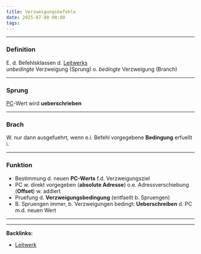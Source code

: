 ```yaml
---
title: Verzweigungsbefehle
date: 2025-07-08 00:00
tags: 
---
```


----

### Definition
E. d. Befehlsklassen d. [Leitwerks](leitwerk)\
*unbedingte* Verzweigung (Sprung) o. *bedingte* Verzweigung (Branch)

---
### Sprung 
[PC](befehlzaehler)-Wert wird **ueberschrieben**

---
### Brach
W. nur dann ausgefuehrt, wenn e.i. Befehl vorgegebene **Bedingung** erfuellt i.

---

### Funktion
- Bestimmung d. neuen **PC-Werts** f.d. Verzweigungsziel
- PC w. direkt vorgegeben (**absolute Adresse**) o.e. Adressverschiebung (**Offset**) w. addiert
- Pruefung d. **Verzweigungsbedingung** (entfaellt b. Spruengen)
- B. Spruengen immer, b. Verzweigungen bedingt: **Ueberschreiben** d. PC m.d. neuen Wert 





----

----
**Backlinks:**
- [Leitwerk](/leitwerk)
